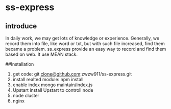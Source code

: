 # ss-express
## introduce
In daily work, we may get lots of knowledge or experience. Generally, we record them into file, like word or txt, but with such file increased, find them became a problem. 
ss_express provide an easy way to record and find them based on web. It use MEAN stack.

##Installation
1. get code: 
   git clone@github.com:zwzw911/ss-express.git
2. install realted module:
   npm install
3. enable index
   mongo maintain/index.js 
4. Upstart
   install Upstart to controll node
5. node cluster
6. nginx
